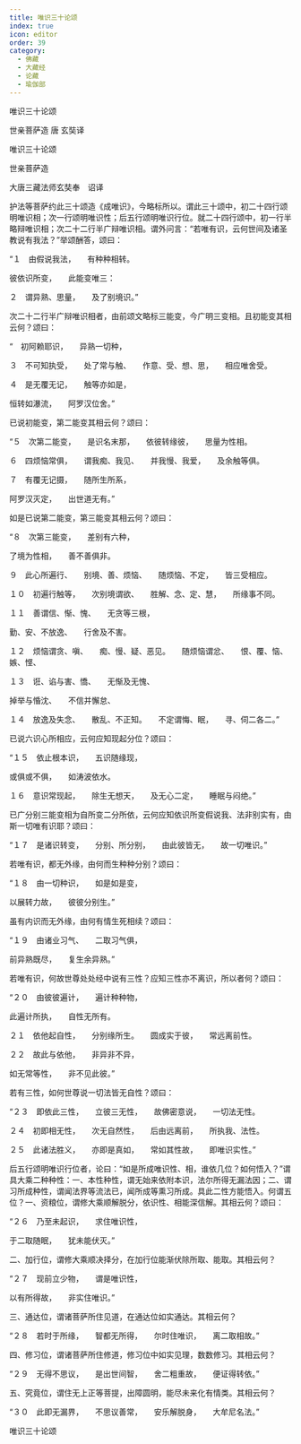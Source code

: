 ```yaml
---
title: 唯识三十论颂
index: true
icon: editor
order: 39
category:
  - 佛藏
  - 大藏经
  - 论藏
  - 瑜伽部
---
```


  唯识三十论颂  

世亲菩萨造  唐 玄奘译  

唯识三十论颂  

世亲菩萨造  

大唐三藏法师玄奘奉　诏译  

护法等菩萨约此三十颂造《成唯识》，今略标所以。谓此三十颂中，初二十四行颂明唯识相；次一行颂明唯识性；后五行颂明唯识行位。就二十四行颂中，初一行半略辩唯识相；次二十二行半广辩唯识相。谓外问言：“若唯有识，云何世间及诸圣教说有我法？”举颂酬答，颂曰：  

“１　由假说我法，　　有种种相转。  

彼依识所变，　　此能变唯三：  

２　谓异熟、思量，　　及了别境识。”  

次二十二行半广辩唯识相者，由前颂文略标三能变，今广明三变相。且初能变其相云何？颂曰：  

“　初阿赖耶识，　　异熟一切种，  

３　不可知执受，　　处了常与触、　　作意、受、想、思，　　相应唯舍受。  

４　是无覆无记，　　触等亦如是，  

恒转如瀑流，　　阿罗汉位舍。”  

已说初能变，第二能变其相云何？颂曰：  

“５　次第二能变，　　是识名末那，　　依彼转缘彼，　　思量为性相。  

６　四烦恼常俱，　　谓我痴、我见、　　并我慢、我爱，　　及余触等俱。  

７　有覆无记摄，　　随所生所系，  

阿罗汉灭定，　　出世道无有。”  

如是已说第二能变，第三能变其相云何？颂曰：  

“８　次第三能变，　　差别有六种，  

了境为性相，　　善不善俱非。  

９　此心所遍行、　　别境、善、烦恼、　　随烦恼、不定，　　皆三受相应。  

１０　初遍行触等，　　次别境谓欲、　　胜解、念、定、慧，　　所缘事不同。  

１１　善谓信、惭、愧、　　无贪等三根，  

勤、安、不放逸、　　行舍及不害。  

１２　烦恼谓贪、嗔、　　痴、慢、疑、恶见。　　随烦恼谓忿、　　恨、覆、恼、嫉、悭、  

１３　诳、谄与害、憍、　　无惭及无愧、  

掉举与惛沈、　　不信并懈怠、  

１４　放逸及失念、　　散乱、不正知。　　不定谓悔、眠，　　寻、伺二各二。”  

已说六识心所相应，云何应知现起分位？颂曰：  

“１５　依止根本识，　　五识随缘现，  

或俱或不俱，　　如涛波依水。  

１６　意识常现起，　　除生无想天，　　及无心二定，　　睡眠与闷绝。”  

已广分别三能变相为自所变二分所依，云何应知依识所变假说我、法非别实有，由斯一切唯有识耶？颂曰：  

“１７　是诸识转变，　　分别、所分别，　　由此彼皆无，　　故一切唯识。”  

若唯有识，都无外缘，由何而生种种分别？颂曰：  

“１８　由一切种识，　　如是如是变，  

以展转力故，　　彼彼分别生。”  

虽有内识而无外缘，由何有情生死相续？颂曰：  

“１９　由诸业习气、　　二取习气俱，  

前异熟既尽，　　复生余异熟。”  

若唯有识，何故世尊处处经中说有三性？应知三性亦不离识，所以者何？颂曰：  

“２０　由彼彼遍计，　　遍计种种物，  

此遍计所执，　　自性无所有。  

２１　依他起自性，　　分别缘所生。　　圆成实于彼，　　常远离前性。  

２２　故此与依他，　　非异非不异，  

如无常等性，　　非不见此彼。”  

若有三性，如何世尊说一切法皆无自性？颂曰：  

“２３　即依此三性，　　立彼三无性，　　故佛密意说，　　一切法无性。  

２４　初即相无性，　　次无自然性，　　后由远离前，　　所执我、法性。  

２５　此诸法胜义，　　亦即是真如，　　常如其性故，　　即唯识实性。”  

后五行颂明唯识行位者，论曰：“如是所成唯识性、相，谁依几位？如何悟入？”谓具大乘二种种性：一、本性种性，谓无始来依附本识，法尔所得无漏法因；二、谓习所成种性，谓闻法界等流法已，闻所成等熏习所成。具此二性方能悟入。何谓五位？一、资粮位，谓修大乘顺解脱分，依识性、相能深信解。其相云何？颂曰：  

“２６　乃至未起识，　　求住唯识性，  

于二取随眠，　　犹未能伏灭。”  

二、加行位，谓修大乘顺决择分，在加行位能渐伏除所取、能取。其相云何？  

“２７　现前立少物，　　谓是唯识性，  

以有所得故，　　非实住唯识。”  

三、通达位，谓诸菩萨所住见道，在通达位如实通达。其相云何？  

“２８　若时于所缘，　　智都无所得，　　尔时住唯识，　　离二取相故。”  

四、修习位，谓诸菩萨所住修道，修习位中如实见理，数数修习。其相云何？  

“２９　无得不思议，　　是出世间智，　　舍二粗重故，　　便证得转依。”  

五、究竟位，谓住无上正等菩提，出障圆明，能尽未来化有情类。其相云何？  

“３０　此即无漏界，　　不思议善常，　　安乐解脱身，　　大牟尼名法。”  

唯识三十论颂  
